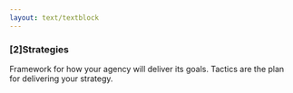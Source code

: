 ```yaml
---
layout: text/textblock
---
```


### [2]Strategies
Framework for how your agency will deliver its goals. Tactics are the plan for delivering your strategy.
